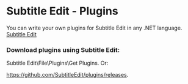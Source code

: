 Subtitle Edit - Plugins
=======

You can write your own plugins for Subtitle Edit in any .NET language.
[Subtitle Edit](https://github.com/SubtitleEdit/subtitleedit/releases)
### Download plugins using Subtitle Edit:

Subtitle Edit\File\Plugins\Get Plugins\.
Or:

https://github.com/SubtitleEdit/plugins/releases.